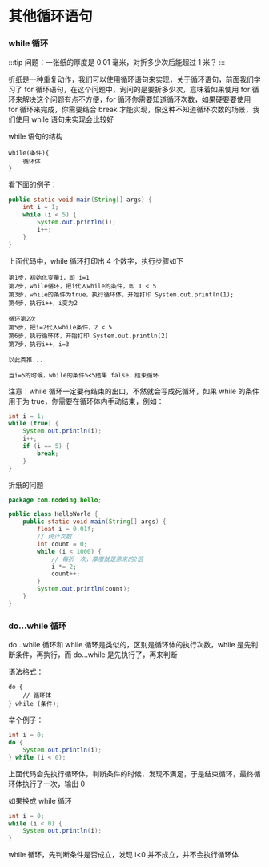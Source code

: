 # 其他循环语句

### while 循环

:::tip
问题：一张纸的厚度是 0.01 毫米，对折多少次后能超过 1 米？
:::

折纸是一种重复动作，我们可以使用循环语句来实现，关于循环语句，前面我们学习了 for 循环语句，在这个问题中，询问的是要折多少次，意味着如果使用 for 循环来解决这个问题有点不方便，for 循环你需要知道循环次数，如果硬要要使用 for 循环来完成，你需要结合 break 才能实现，像这种不知道循环次数的场景，我们使用 while 语句来实现会比较好

while 语句的结构

```
while(条件){
    循环体
}
```

看下面的例子：

```java
public static void main(String[] args) {
    int i = 1;
    while (i < 5) {
        System.out.println(i);
        i++;
    }
}
```

上面代码中，while 循环打印出 4 个数字，执行步骤如下

```
第1步，初始化变量i，即 i=1
第2步，while循环，把i代入while的条件，即 1 < 5
第3步，while的条件为true，执行循环体，开始打印 System.out.println(1);
第4步，执行i++，i变为2

循环第2次
第5步，把i=2代入while条件，2 < 5
第6步，执行循环体，开始打印 System.out.println(2)
第7步，执行i++，i=3

以此类推...

当i=5的时候，while的条件5<5结果 false，结束循环

```

注意：while 循环一定要有结束的出口，不然就会写成死循环，如果 while 的条件用于为 true，你需要在循环体内手动结束，例如：

```java
int i = 1;
while (true) {
    System.out.println(i);
    i++;
    if (i == 5) {
        break;
    }
}
```

折纸的问题

```java
package com.nodeing.hello;

public class HelloWorld {
    public static void main(String[] args) {
        float i = 0.01f;
        // 统计次数
        int count = 0;
        while (i < 1000) {
            // 每折一次，厚度就是原来的2倍
            i *= 2;
            count++;
        }
        System.out.println(count);
    }
}

```

### do...while 循环

do...while 循环和 while 循环是类似的，区别是循环体的执行次数，while 是先判断条件，再执行，而 do...while 是先执行了，再来判断

语法格式：

```
do {
    // 循环体
} while (条件);

```

举个例子：

```java
int i = 0;
do {
    System.out.println(i);
} while (i < 0);
```

上面代码会先执行循环体，判断条件的时候，发现不满足，于是结束循环，最终循环体执行了一次，输出 0

如果换成 while 循环

```java
int i = 0;
while (i < 0) {
    System.out.println(i);
}
```

while 循环，先判断条件是否成立，发现 i<0 并不成立，并不会执行循环体
